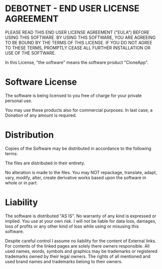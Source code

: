 DEBOTNET - END USER LICENSE AGREEMENT
============================================================
PLEASE READ THIS END USER LICENSE AGREEMENT ("EULA") BEFORE USING THIS SOFTWARE. 
BY USING THIS SOFTWARE, YOU ARE AGREEING TO BE BOUND BY THE TERMS OF THIS LICENSE. 
IF YOU DO NOT AGREE TO THESE TERMS, PROMPTLY CEASE ALL FURTHER INSTALLATION OR USE OF THE SOFTWARE.

In this License, "the software" means the software product "CloneApp".

# Software License

The software is being licensed to you free of charge for your private personal use.

You may use these products also for commercial purposes. 
In last case, a Donation of any amount is required.

# Distribution

Copies of the Software may be distributed in accordance to the following terms:

The files are distributed in their entirety.

No alteration is made to the files. You may NOT repackage, translate, adapt, vary, modify, alter, create derivative works based upon the software in whole or in part.

# Liability

The software is distributed "AS IS". 
No warranty of any kind is expressed or implied. You use at your own risk. 
I will not be liable for data loss, damages, loss of profits or any other kind of loss while using or misusing this software.

Despite careful control I assume no liability for the content of External links. For contents of the linked pages are solely there owners responsible. 
All used names, words, symbols and graphics may be trademarks or registered trademarks owned by their legal owners. 
The rights of all mentioned and used brand names and trademarks belong to their owners.
